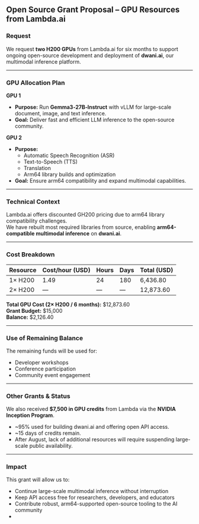 ## Open Source Grant Proposal – GPU Resources from Lambda.ai

### Request
We request **two H200 GPUs** from Lambda.ai for six months to support ongoing open-source development and deployment of **dwani.ai**, our multimodal inference platform.

---

### GPU Allocation Plan

**GPU 1**  
- **Purpose:** Run **Gemma3‑27B‑Instruct** with vLLM for large-scale document, image, and text inference.  
- **Goal:** Deliver fast and efficient LLM inference to the open-source community.

**GPU 2**  
- **Purpose:**  
  - Automatic Speech Recognition (ASR)  
  - Text-to-Speech (TTS)  
  - Translation  
  - Arm64 library builds and optimization  
- **Goal:** Ensure arm64 compatibility and expand multimodal capabilities.

---

### Technical Context
Lambda.ai offers discounted GH200 pricing due to arm64 library compatibility challenges.  
We have rebuilt most required libraries from source, enabling **arm64-compatible multimodal inference** on **dwani.ai**.

---

### Cost Breakdown

| Resource | Cost/hour (USD) | Hours | Days | Total (USD) |
|----------|----------------|-------|------|-------------|
| 1× H200  | 1.49            | 24    | 180  | 6,436.80    |
| 2× H200  | —               | —     | —    | 12,873.60   |

**Total GPU Cost (2× H200 / 6 months):** $12,873.60  
**Grant Budget:** $15,000  
**Balance:** $2,126.40

---

### Use of Remaining Balance
The remaining funds will be used for:  
- Developer workshops  
- Conference participation  
- Community event engagement  

---

### Other Grants & Status
We also received **$7,500 in GPU credits** from Lambda via the **NVIDIA Inception Program**.  
- ~95% used for building dwani.ai and offering open API access.  
- ~15 days of credits remain.  
- After August, lack of additional resources will require suspending large-scale public availability.

---

### Impact
This grant will allow us to:  
- Continue large-scale multimodal inference without interruption  
- Keep API access free for researchers, developers, and educators  
- Contribute robust, arm64-supported open-source tooling to the AI community
- 